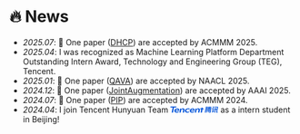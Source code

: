 # 🔥 News
- *2025.07*: 🎉 One paper ([DHCP](https://arxiv.org/abs/2411.18659)) are accepted by ACMMM 2025.
- *2025.04*: I was recognized as Machine Learning Platform Department Outstanding Intern Award, Technology and Engineering Group (TEG), Tencent.
- *2025.01*: 🎉 One paper ([QAVA](https://aclanthology.org/2025.naacl-long.512/)) are accepted by NAACL 2025.
- *2024.12*: 🎉 One paper ([JointAugmentation](https://ojs.aaai.org/index.php/AAAI/article/view/34425)) are accepted by AAAI 2025.
- *2024.07*: 🎉 One paper ([PIP](https://dl.acm.org/doi/abs/10.1145/3664647.3685510)) are accepted by ACMMM 2024.
- *2024.04*: I join Tencent Hunyuan Team <img src='images/tencent_logo.png' style='width: 6em;'> as a intern student in Beijing!